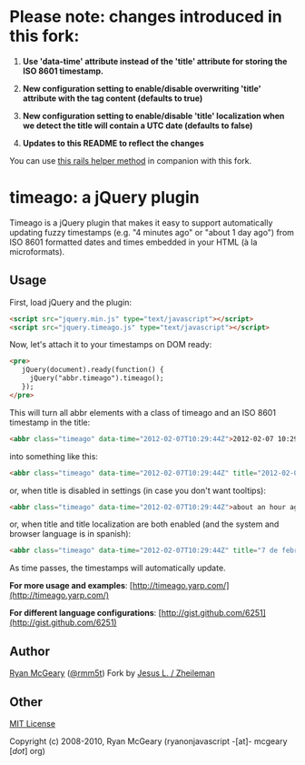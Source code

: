 # Please note: changes introduced in this fork:

1) **Use 'data-time' attribute instead of the 'title' attribute for storing the ISO 8601 timestamp.**

2) **New configuration setting to enable/disable overwriting 'title' attribute with the tag content (defaults to true)**

3) **New configuration setting to enable/disable 'title' localization when we detect the title will contain a UTC date (defaults to false)**

4) **Updates to this README to reflect the changes**

You can use [this rails helper method](https://gist.github.com/1751193) in companion with this fork.


# timeago: a jQuery plugin

Timeago is a jQuery plugin that makes it easy to support automatically updating
fuzzy timestamps (e.g. "4 minutes ago" or "about 1 day ago") from ISO 8601
formatted dates and times embedded in your HTML (à la microformats).

## Usage

First, load jQuery and the plugin:

```html
<script src="jquery.min.js" type="text/javascript"></script>
<script src="jquery.timeago.js" type="text/javascript"></script>
```

Now, let's attach it to your timestamps on DOM ready:

```html
<pre>
   jQuery(document).ready(function() {
     jQuery("abbr.timeago").timeago();
   });
</pre>
```

This will turn all abbr elements with a class of timeago and an ISO 8601 timestamp in the title:

```html
<abbr class="timeago" data-time="2012-02-07T10:29:44Z">2012-02-07 10:29:44 UTC</abbr>
```

into something like this:

```html
<abbr class="timeago" data-time="2012-02-07T10:29:44Z" title="2012-02-07 10:29:44 UTC">about an hour ago</abbr>
```

or, when title is disabled in settings (in case you don't want tooltips):

```html
<abbr class="timeago" data-time="2012-02-07T10:29:44Z">about an hour ago</abbr>
```

or, when title and title localization are both enabled (and the system and browser language is in spanish):

```html
<abbr class="timeago" data-time="2012-02-07T10:29:44Z" title="7 de febrero de 2012 10:29:44 GMT+00:00">about an hour ago</span>
```

As time passes, the timestamps will automatically update.

**For more usage and examples**: [http://timeago.yarp.com/](http://timeago.yarp.com/)

**For different language configurations**: [http://gist.github.com/6251](http://gist.github.com/6251)

## Author

[Ryan McGeary](http://ryan.mcgeary.org) ([@rmm5t](http://twitter.com/rmm5t))
Fork by [Jesus L. / Zheileman](http://jesuslaiz.com)

## Other

[MIT License](http://www.opensource.org/licenses/mit-license.php)

Copyright (c) 2008-2010, Ryan McGeary (ryanonjavascript -[at]- mcgeary [*dot*] org)
